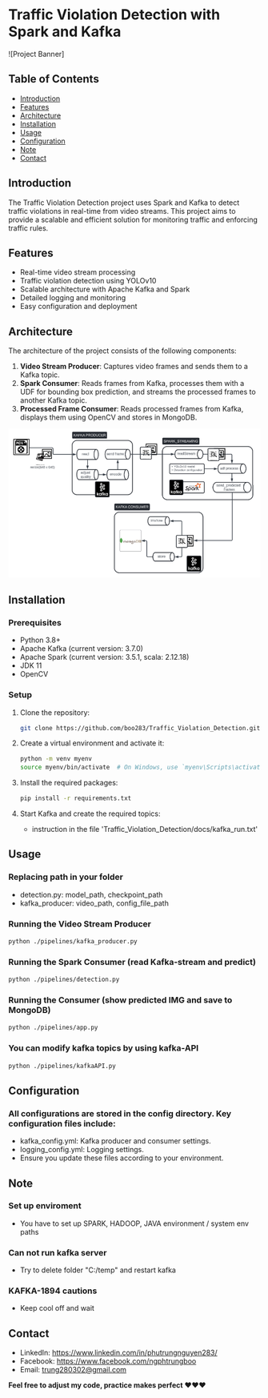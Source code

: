 # Traffic Violation Detection with Spark and Kafka

![Project Banner]

## Table of Contents
- [Introduction](#introduction)
- [Features](#features)
- [Architecture](#architecture)
- [Installation](#installation)
- [Usage](#usage)
- [Configuration](#configuration)
- [Note](#note)
- [Contact](#contact)

## Introduction
The Traffic Violation Detection project uses Spark and Kafka to detect traffic violations in real-time from video streams. This project aims to provide a scalable and efficient solution for monitoring traffic and enforcing traffic rules.

## Features
- Real-time video stream processing
- Traffic violation detection using YOLOv10
- Scalable architecture with Apache Kafka and Spark
- Detailed logging and monitoring
- Easy configuration and deployment

## Architecture
The architecture of the project consists of the following components:
1. **Video Stream Producer**: Captures video frames and sends them to a Kafka topic.
2. **Spark Consumer**: Reads frames from Kafka, processes them with a UDF for bounding box prediction, and streams the processed frames to another Kafka topic.
3. **Processed Frame Consumer**: Reads processed frames from Kafka, displays them using OpenCV and stores in MongoDB.

![Architecture Diagram](data/tvd_sa.png)

## Installation
### Prerequisites
- Python 3.8+
- Apache Kafka (current version: 3.7.0)
- Apache Spark (current version: 3.5.1, scala: 2.12.18)
- JDK 11
- OpenCV

### Setup
1. Clone the repository:
    ```sh
    git clone https://github.com/boo283/Traffic_Violation_Detection.git
    ```

2. Create a virtual environment and activate it:
    ```sh
    python -m venv myenv
    source myenv/bin/activate  # On Windows, use `myenv\Scripts\activate`
    ```

3. Install the required packages:
    ```sh
    pip install -r requirements.txt
    ```

4. Start Kafka and create the required topics:
    - instruction in the file 'Traffic_Violation_Detection/docs/kafka_run.txt'

## Usage
### Replacing path in your folder
- detection.py: model_path, checkpoint_path
- kafka_producer: video_path, config_file_path
  
### Running the Video Stream Producer
```sh
python ./pipelines/kafka_producer.py
```
### Running the Spark Consumer (read Kafka-stream and predict)
```sh
python ./pipelines/detection.py
```
### Running the Consumer (show predicted IMG and save to MongoDB)
```sh
python ./pipelines/app.py
```
### You can modify kafka topics by using kafka-API
```sh
python ./pipelines/kafkaAPI.py
```

## Configuration
### All configurations are stored in the config directory. Key configuration files include:
-  kafka_config.yml: Kafka producer and consumer settings.
-  logging_config.yml: Logging settings.
-  Ensure you update these files according to your environment.
  
## Note
### Set up enviroment
- You have to set up SPARK, HADOOP, JAVA environment / system env paths
### Can not run kafka server
- Try to delete folder "C:/temp" and restart kafka
### KAFKA-1894 cautions
- Keep cool off and wait

## Contact
- LinkedIn: https://www.linkedin.com/in/phutrungnguyen283/ 
- Facebook: https://www.facebook.com/ngphtrungboo 
- Email: trung280302@gmail.com 
  
<strong> Feel free to adjust my code, practice makes perfect ❤️❤️❤️ <strong>

